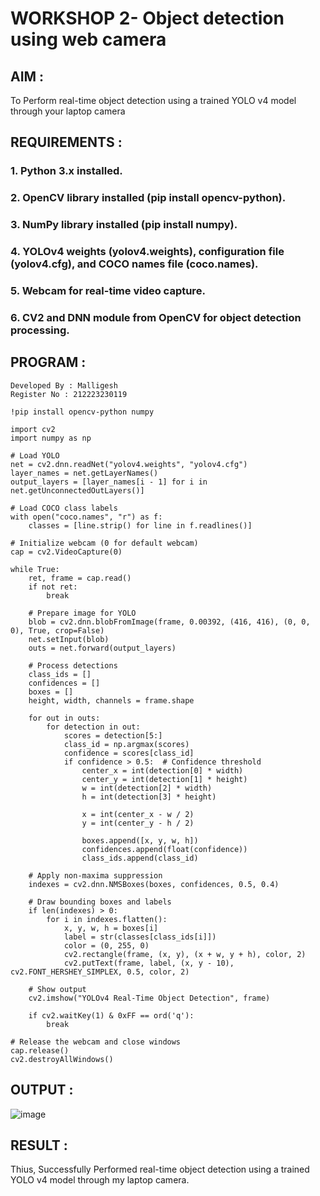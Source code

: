 # WORKSHOP 2- Object detection using web camera

## AIM :
To Perform real-time object detection using a trained YOLO v4 model through your laptop camera

## REQUIREMENTS :

### 1. Python 3.x installed.
### 2. OpenCV library installed (pip install opencv-python).
### 3. NumPy library installed (pip install numpy).
### 4. YOLOv4 weights (yolov4.weights), configuration file (yolov4.cfg), and COCO names file (coco.names).
### 5. Webcam for real-time video capture.
### 6. CV2 and DNN module from OpenCV for object detection processing.

## PROGRAM :
```
Developed By : Malligesh
Register No : 212223230119
```
```
!pip install opencv-python numpy

```
```
import cv2
import numpy as np

# Load YOLO
net = cv2.dnn.readNet("yolov4.weights", "yolov4.cfg")
layer_names = net.getLayerNames()
output_layers = [layer_names[i - 1] for i in net.getUnconnectedOutLayers()]

# Load COCO class labels
with open("coco.names", "r") as f:
    classes = [line.strip() for line in f.readlines()]

# Initialize webcam (0 for default webcam)
cap = cv2.VideoCapture(0)

while True:
    ret, frame = cap.read()
    if not ret:
        break

    # Prepare image for YOLO
    blob = cv2.dnn.blobFromImage(frame, 0.00392, (416, 416), (0, 0, 0), True, crop=False)
    net.setInput(blob)
    outs = net.forward(output_layers)

    # Process detections
    class_ids = []
    confidences = []
    boxes = []
    height, width, channels = frame.shape

    for out in outs:
        for detection in out:
            scores = detection[5:]
            class_id = np.argmax(scores)
            confidence = scores[class_id]
            if confidence > 0.5:  # Confidence threshold
                center_x = int(detection[0] * width)
                center_y = int(detection[1] * height)
                w = int(detection[2] * width)
                h = int(detection[3] * height)

                x = int(center_x - w / 2)
                y = int(center_y - h / 2)

                boxes.append([x, y, w, h])
                confidences.append(float(confidence))
                class_ids.append(class_id)

    # Apply non-maxima suppression
    indexes = cv2.dnn.NMSBoxes(boxes, confidences, 0.5, 0.4)

    # Draw bounding boxes and labels
    if len(indexes) > 0:
        for i in indexes.flatten():
            x, y, w, h = boxes[i]
            label = str(classes[class_ids[i]])
            color = (0, 255, 0)
            cv2.rectangle(frame, (x, y), (x + w, y + h), color, 2)
            cv2.putText(frame, label, (x, y - 10), cv2.FONT_HERSHEY_SIMPLEX, 0.5, color, 2)

    # Show output
    cv2.imshow("YOLOv4 Real-Time Object Detection", frame)

    if cv2.waitKey(1) & 0xFF == ord('q'):
        break

# Release the webcam and close windows
cap.release()
cv2.destroyAllWindows()

```
## OUTPUT :

![image](https://github.com/user-attachments/assets/05ca7f01-4192-46ce-8ebb-2ecdf5bc2b20)

## RESULT :
Thius, Successfully Performed real-time object detection using a trained YOLO v4 model through my laptop camera.
